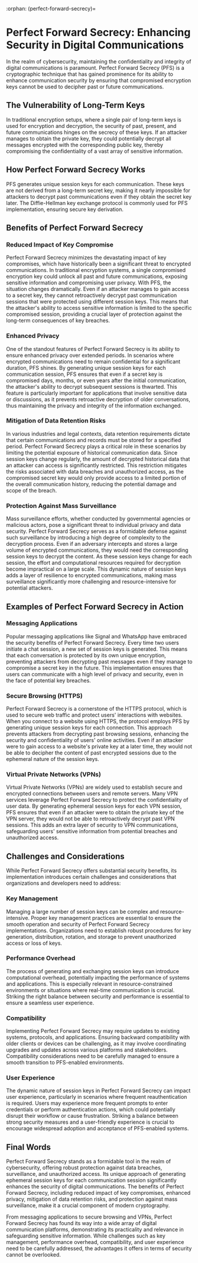 :orphan:
(perfect-forward-secrecy)=

# Perfect Forward Secrecy: Enhancing Security in Digital Communications

In the realm of cybersecurity, maintaining the confidentiality and integrity of digital communications is paramount. Perfect Forward Secrecy (PFS) is a cryptographic technique that has gained prominence for its ability to enhance communication security by ensuring that compromised encryption keys cannot be used to decipher past or future communications.

## The Vulnerability of Long-Term Keys

In traditional encryption setups, where a single pair of long-term keys is used for encryption and decryption, the security of past, present, and future communications hinges on the secrecy of these keys. If an attacker manages to obtain the private key, they could potentially decrypt all messages encrypted with the corresponding public key, thereby compromising the confidentiality of a vast array of sensitive information.


## How Perfect Forward Secrecy Works

PFS generates unique session keys for each communication. These keys are not derived from a long-term secret key, making it nearly impossible for attackers to decrypt past communications even if they obtain the secret key later. The Diffie-Hellman key exchange protocol is commonly used for PFS implementation, ensuring secure key derivation.

## Benefits of Perfect Forward Secrecy

### Reduced Impact of Key Compromise

Perfect Forward Secrecy minimizes the devastating impact of key compromises, which have historically been a significant threat to encrypted communications. In traditional encryption systems, a single compromised encryption key could unlock all past and future communications, exposing sensitive information and compromising user privacy. With PFS, the situation changes dramatically. Even if an attacker manages to gain access to a secret key, they cannot retroactively decrypt past communication sessions that were protected using different session keys. This means that the attacker's ability to access sensitive information is limited to the specific compromised session, providing a crucial layer of protection against the long-term consequences of key breaches.

### Enhanced Privacy

One of the standout features of Perfect Forward Secrecy is its ability to ensure enhanced privacy over extended periods. In scenarios where encrypted communications need to remain confidential for a significant duration, PFS shines. By generating unique session keys for each communication session, PFS ensures that even if a secret key is compromised days, months, or even years after the initial communication, the attacker's ability to decrypt subsequent sessions is thwarted. This feature is particularly important for applications that involve sensitive data or discussions, as it prevents retroactive decryption of older conversations, thus maintaining the privacy and integrity of the information exchanged.

### Mitigation of Data Retention Risks

In various industries and legal contexts, data retention requirements dictate that certain communications and records must be stored for a specified period. Perfect Forward Secrecy plays a critical role in these scenarios by limiting the potential exposure of historical communication data. Since session keys change regularly, the amount of decrypted historical data that an attacker can access is significantly restricted. This restriction mitigates the risks associated with data breaches and unauthorized access, as the compromised secret key would only provide access to a limited portion of the overall communication history, reducing the potential damage and scope of the breach.

### Protection Against Mass Surveillance

Mass surveillance efforts, whether conducted by governmental agencies or malicious actors, pose a significant threat to individual privacy and data security. Perfect Forward Secrecy serves as a formidable defense against such surveillance by introducing a high degree of complexity to the decryption process. Even if an adversary intercepts and stores a large volume of encrypted communications, they would need the corresponding session keys to decrypt the content. As these session keys change for each session, the effort and computational resources required for decryption become impractical on a large scale. This dynamic nature of session keys adds a layer of resilience to encrypted communications, making mass surveillance significantly more challenging and resource-intensive for potential attackers.

## Examples of Perfect Forward Secrecy in Action

### Messaging Applications

Popular messaging applications like Signal and WhatsApp have embraced the security benefits of Perfect Forward Secrecy. Every time two users initiate a chat session, a new set of session keys is generated. This means that each conversation is protected by its own unique encryption, preventing attackers from decrypting past messages even if they manage to compromise a secret key in the future. This implementation ensures that users can communicate with a high level of privacy and security, even in the face of potential key breaches.

### Secure Browsing (HTTPS)

Perfect Forward Secrecy is a cornerstone of the HTTPS protocol, which is used to secure web traffic and protect users' interactions with websites. When you connect to a website using HTTPS, the protocol employs PFS by generating unique session keys for each connection. This approach prevents attackers from decrypting past browsing sessions, enhancing the security and confidentiality of users' online activities. Even if an attacker were to gain access to a website's private key at a later time, they would not be able to decipher the content of past encrypted sessions due to the ephemeral nature of the session keys.

### Virtual Private Networks (VPNs)

Virtual Private Networks (VPNs) are widely used to establish secure and encrypted connections between users and remote servers. Many VPN services leverage Perfect Forward Secrecy to protect the confidentiality of user data. By generating ephemeral session keys for each VPN session, PFS ensures that even if an attacker were to obtain the private key of the VPN server, they would not be able to retroactively decrypt past VPN sessions. This adds an extra layer of security to VPN communications, safeguarding users' sensitive information from potential breaches and unauthorized access.

## Challenges and Considerations

While Perfect Forward Secrecy offers substantial security benefits, its implementation introduces certain challenges and considerations that organizations and developers need to address:

### Key Management

Managing a large number of session keys can be complex and resource-intensive. Proper key management practices are essential to ensure the smooth operation and security of Perfect Forward Secrecy implementations. Organizations need to establish robust procedures for key generation, distribution, rotation, and storage to prevent unauthorized access or loss of keys.

### Performance Overhead

The process of generating and exchanging session keys can introduce computational overhead, potentially impacting the performance of systems and applications. This is especially relevant in resource-constrained environments or situations where real-time communication is crucial. Striking the right balance between security and performance is essential to ensure a seamless user experience.

### Compatibility

Implementing Perfect Forward Secrecy may require updates to existing systems, protocols, and applications. Ensuring backward compatibility with older clients or devices can be challenging, as it may involve coordinating upgrades and updates across various platforms and stakeholders. Compatibility considerations need to be carefully managed to ensure a smooth transition to PFS-enabled environments.

### User Experience

The dynamic nature of session keys in Perfect Forward Secrecy can impact user experience, particularly in scenarios where frequent reauthentication is required. Users may experience more frequent prompts to enter credentials or perform authentication actions, which could potentially disrupt their workflow or cause frustration. Striking a balance between strong security measures and a user-friendly experience is crucial to encourage widespread adoption and acceptance of PFS-enabled systems.

## Final Words

Perfect Forward Secrecy stands as a formidable tool in the realm of cybersecurity, offering robust protection against data breaches, surveillance, and unauthorized access. Its unique approach of generating ephemeral session keys for each communication session significantly enhances the security of digital communications. The benefits of Perfect Forward Secrecy, including reduced impact of key compromises, enhanced privacy, mitigation of data retention risks, and protection against mass surveillance, make it a crucial component of modern cryptography.

From messaging applications to secure browsing and VPNs, Perfect Forward Secrecy has found its way into a wide array of digital communication platforms, demonstrating its practicality and relevance in safeguarding sensitive information. While challenges such as key management, performance overhead, compatibility, and user experience need to be carefully addressed, the advantages it offers in terms of security cannot be overlooked.
